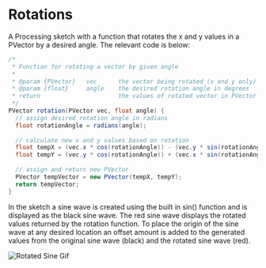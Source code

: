 # Rotations
A Processing sketch with a function that rotates the x and y values in a PVector by a desired angle. The relevant code is below:

```java
/* 
 * Function for rotating a vector by given angle
 * 
 * @param {PVector}   vec      the vector being rotated (x and y only)
 * @param {float}     angle    the desired rotation angle in degrees
 * return                      the values of rotated vector in PVector object
 */
PVector rotation(PVector vec, float angle) {
  // assign desired rotation angle in radians
  float rotationAngle = radians(angle);
  
  // calculate new x and y values based on rotation
  float tempX = (vec.x * cos(rotationAngle)) - (vec.y * sin(rotationAngle));
  float tempY = (vec.y * cos(rotationAngle)) + (vec.x * sin(rotationAngle));
  
  // assign and return new PVector
  PVector tempVector = new PVector(tempX, tempY);
  return tempVector; 
}
```

In the sketch a sine wave is created using the built in sin() function and is displayed as the black sine wave. The red sine wave displays the rotated values returned by the rotation function. To place the origin of the sine wave at any desired location an offset amount is added to the generated values from the original sine wave (black) and the rotated sine wave (red). 

![Rotated Sine Gif](https://github.com/yahirRendon/Rotations/blob/main/_videos/sineRotate.gif)
